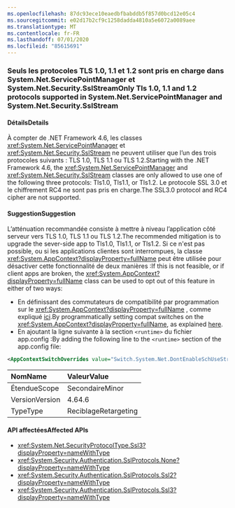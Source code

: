 ```yaml
---
ms.openlocfilehash: 87dc93ece10eaedbfbabddb5f857d0bcd12e05c4
ms.sourcegitcommit: e02d17b2cf9c1258dadda4810a5e6072a0089aee
ms.translationtype: MT
ms.contentlocale: fr-FR
ms.lasthandoff: 07/01/2020
ms.locfileid: "85615691"
---
```

### <a name="only-tls-10-11-and-12-protocols-supported-in-systemnetservicepointmanager-and-systemnetsecuritysslstream"></a><span data-ttu-id="bec0b-101">Seuls les protocoles TLS 1.0, 1.1 et 1.2 sont pris en charge dans System.Net.ServicePointManager et System.Net.Security.SslStream</span><span class="sxs-lookup"><span data-stu-id="bec0b-101">Only Tls 1.0, 1.1 and 1.2 protocols supported in System.Net.ServicePointManager and System.Net.Security.SslStream</span></span>

#### <a name="details"></a><span data-ttu-id="bec0b-102">Détails</span><span class="sxs-lookup"><span data-stu-id="bec0b-102">Details</span></span>

<span data-ttu-id="bec0b-103">À compter de .NET Framework 4.6, les classes <xref:System.Net.ServicePointManager> et <xref:System.Net.Security.SslStream> ne peuvent utiliser que l’un des trois protocoles suivants : TLS 1.0, TLS 1.1 ou TLS 1.2.</span><span class="sxs-lookup"><span data-stu-id="bec0b-103">Starting with the .NET Framework 4.6, the <xref:System.Net.ServicePointManager> and <xref:System.Net.Security.SslStream> classes are only allowed to use one of the following three protocols: Tls1.0, Tls1.1, or Tls1.2.</span></span> <span data-ttu-id="bec0b-104">Le protocole SSL 3.0 et le chiffrement RC4 ne sont pas pris en charge.</span><span class="sxs-lookup"><span data-stu-id="bec0b-104">The SSL3.0 protocol and RC4 cipher are not supported.</span></span>

#### <a name="suggestion"></a><span data-ttu-id="bec0b-105">Suggestion</span><span class="sxs-lookup"><span data-stu-id="bec0b-105">Suggestion</span></span>

<span data-ttu-id="bec0b-106">L’atténuation recommandée consiste à mettre à niveau l’application côté serveur vers TLS 1.0, TLS 1.1 ou TLS 1.2.</span><span class="sxs-lookup"><span data-stu-id="bec0b-106">The recommended mitigation is to upgrade the sever-side app to Tls1.0, Tls1.1, or Tls1.2.</span></span> <span data-ttu-id="bec0b-107">Si ce n'est pas possible, ou si les applications clientes sont interrompues, la classe <xref:System.AppContext?displayProperty=fullName> peut être utilisée pour désactiver cette fonctionnalité de deux manières :</span><span class="sxs-lookup"><span data-stu-id="bec0b-107">If this is not feasible, or if client apps are broken, the <xref:System.AppContext?displayProperty=fullName> class can be used to opt out of this feature in either of two ways:</span></span>

- <span data-ttu-id="bec0b-108">En définissant des commutateurs de compatibilité par programmation sur le <xref:System.AppContext?displayProperty=fullName> , comme expliqué [ici](https://devblogs.microsoft.com/dotnet/net-announcements-at-build-2015/#dotnet46).</span><span class="sxs-lookup"><span data-stu-id="bec0b-108">By programmatically setting compat switches on the <xref:System.AppContext?displayProperty=fullName>, as explained [here](https://devblogs.microsoft.com/dotnet/net-announcements-at-build-2015/#dotnet46).</span></span>
- <span data-ttu-id="bec0b-109">En ajoutant la ligne suivante à la section `<runtime>` du fichier app.config :</span><span class="sxs-lookup"><span data-stu-id="bec0b-109">By adding the following line to the `<runtime>` section of the app.config file:</span></span>

```xml
<AppContextSwitchOverrides value="Switch.System.Net.DontEnableSchUseStrongCrypto=true"/>
```

| <span data-ttu-id="bec0b-110">Nom</span><span class="sxs-lookup"><span data-stu-id="bec0b-110">Name</span></span>    | <span data-ttu-id="bec0b-111">Valeur</span><span class="sxs-lookup"><span data-stu-id="bec0b-111">Value</span></span>       |
|:--------|:------------|
| <span data-ttu-id="bec0b-112">Étendue</span><span class="sxs-lookup"><span data-stu-id="bec0b-112">Scope</span></span>   | <span data-ttu-id="bec0b-113">Secondaire</span><span class="sxs-lookup"><span data-stu-id="bec0b-113">Minor</span></span>       |
| <span data-ttu-id="bec0b-114">Version</span><span class="sxs-lookup"><span data-stu-id="bec0b-114">Version</span></span> | <span data-ttu-id="bec0b-115">4.6</span><span class="sxs-lookup"><span data-stu-id="bec0b-115">4.6</span></span>         |
| <span data-ttu-id="bec0b-116">Type</span><span class="sxs-lookup"><span data-stu-id="bec0b-116">Type</span></span>    | <span data-ttu-id="bec0b-117">Reciblage</span><span class="sxs-lookup"><span data-stu-id="bec0b-117">Retargeting</span></span> |

#### <a name="affected-apis"></a><span data-ttu-id="bec0b-118">API affectées</span><span class="sxs-lookup"><span data-stu-id="bec0b-118">Affected APIs</span></span>

- <xref:System.Net.SecurityProtocolType.Ssl3?displayProperty=nameWithType>
- <xref:System.Security.Authentication.SslProtocols.None?displayProperty=nameWithType>
- <xref:System.Security.Authentication.SslProtocols.Ssl2?displayProperty=nameWithType>
- <xref:System.Security.Authentication.SslProtocols.Ssl3?displayProperty=nameWithType>
